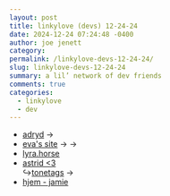 ```yaml
---
layout: post
title: 𝚕𝚒𝚗𝚔𝚢𝚕𝚘𝚟𝚎 (𝚍𝚎𝚟𝚜) 𝟷𝟸-𝟸𝟺-𝟸𝟺
date: 2024-12-24 07:24:48 -0400
author: joe jenett
category: 
permalink: /linkylove-devs-12-24-24/
slug: linkylove-devs-12-24-24
summary: a lil’ network of dev friends
comments: true
categories:
  - linkylove
  - dev
---
```

<ul class="linkylove">
	<li><a title="Ariana" href="https://adryd.com/">adryd</a> <span title="led to site shown below">&#8594;</span></li>
	<li><a title="eva" href="https://kibty.town/">eva's site</a> <span title="led to sites shown below">&#8594; &#8594;</span></li>
	<li><a title="lyra" href="https://lyra.horse/">lyra.horse</a></li>
	<li><a title="Astrid" href="https://www.astrid.sh/">astrid <3</a><br>&#8618;<a title="project by astrid" href="https://www.tonetags.xyz/">tonetags</a> <span title="led to site shown below">&#8594;</span></li>
	<li><a title="Jamie Hildreth" href="https://jamie.rs/">hjem - jamie</a></li>
</ul>
<a href="https://brid.gy/publish/mastodon"></a>